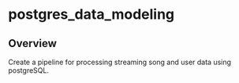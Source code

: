 # postgres_data_modeling

## Overview
Create a pipeline for processing streaming song and user data using postgreSQL.
